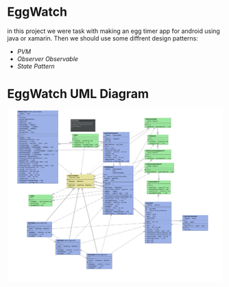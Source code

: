 # EggWatch
in this project we were task with making an egg timer app for android using java or xamarin.
Then we should use some diffrent design patterns:
* *PVM* 
* *Observer Observable*
* *State Pattern*

# EggWatch UML Diagram
![Image of The Diagram](https://github.com/Alexander4881/EggWatch/blob/master/Diagram.png)
